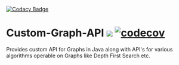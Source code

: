 [![Codacy Badge](https://api.codacy.com/project/badge/Grade/b5f9629de3d94e10948829f30eab11ca)](https://app.codacy.com/app/DivyenduDutta/Custom-Graph-API?utm_source=github.com&utm_medium=referral&utm_content=DivyenduDutta/Custom-Graph-API&utm_campaign=Badge_Grade_Dashboard)
# Custom-Graph-API       ![](https://travis-ci.org/DivyenduDutta/Custom-Graph-API.svg?branch=master)  [![codecov](https://codecov.io/gh/DivyenduDutta/Custom-Graph-API/branch/master/graph/badge.svg)](https://codecov.io/gh/DivyenduDutta/Custom-Graph-API)
Provides custom API for Graphs in Java along with API's for various algorithms operable on Graphs like Depth First Search etc.    
